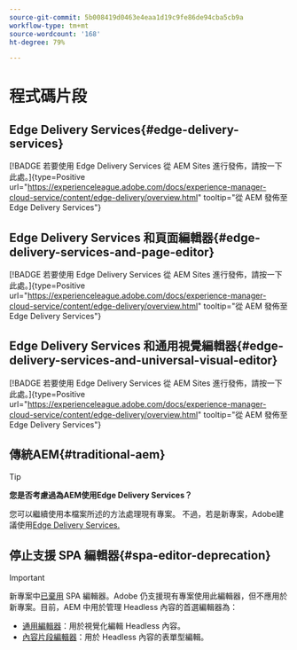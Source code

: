 ```yaml
---
source-git-commit: 5b008419d0463e4eaa1d19c9fe86de94cba5cb9a
workflow-type: tm+mt
source-wordcount: '168'
ht-degree: 79%

---
```

# 程式碼片段

## Edge Delivery Services{#edge-delivery-services}

[!BADGE 若要使用 Edge Delivery Services 從 AEM Sites 進行發佈，請按一下此處。]{type=Positive url="https://experienceleague.adobe.com/docs/experience-manager-cloud-service/content/edge-delivery/overview.html" tooltip="從 AEM 發佈至 Edge Delivery Services"}

## Edge Delivery Services 和頁面編輯器{#edge-delivery-services-and-page-editor}

[!BADGE 若要使用 Edge Delivery Services 從 AEM Sites 進行發佈，請按一下此處。]{type=Positive url="https://experienceleague.adobe.com/docs/experience-manager-cloud-service/content/edge-delivery/overview.html" tooltip="從 AEM 發佈至 Edge Delivery Services"}

## Edge Delivery Services 和通用視覺編輯器{#edge-delivery-services-and-universal-visual-editor}

[!BADGE 若要使用 Edge Delivery Services 從 AEM Sites 進行發佈，請按一下此處。]{type=Positive url="https://experienceleague.adobe.com/docs/experience-manager-cloud-service/content/edge-delivery/overview.html" tooltip="從 AEM 發佈至 Edge Delivery Services"}

## 傳統AEM{#traditional-aem}

>[!TIP]
>
>**您是否考慮過為AEM使用Edge Delivery Services？**
>
>您可以繼續使用本檔案所述的方法處理現有專案。 不過，若是新專案，Adobe建議使用[Edge Delivery Services.](https://experienceleague.adobe.com/zh-hant/docs/experience-manager-cloud-service/content/edge-delivery/overview)

## 停止支援 SPA 編輯器{#spa-editor-deprecation}

>[!IMPORTANT]
>
>新專案中[已棄用](https://experienceleague.adobe.com/en/docs/experience-manager-cloud-service/content/implementing/developing/hybrid/spa-editor-deprecation) SPA 編輯器。Adobe 仍支援現有專案使用此編輯器，但不應用於新專案。目前，AEM 中用於管理 Headless 內容的首選編輯器為：
>
>* [通用編輯器](https://experienceleague.adobe.com/zh-hant/docs/experience-manager-cloud-service/content/edge-delivery/wysiwyg-authoring/authoring)：用於視覺化編輯 Headless 內容。
>* [內容片段編輯器](https://experienceleague.adobe.com/en/docs/experience-manager-cloud-service/content/assets/content-fragments/content-fragments-managing)：用於 Headless 內容的表單型編輯。
